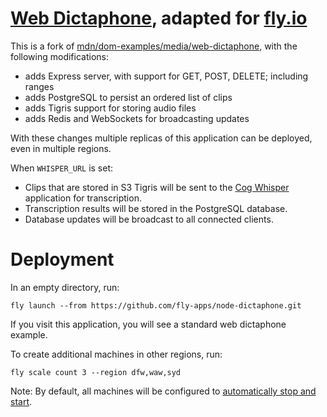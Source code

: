 # [Web Dictaphone](http://todomvc.com), adapted for [fly.io](https://fly.io/)

This is a fork of [mdn/dom-examples/media/web-dictaphone](https://github.com/mdn/dom-examples/tree/main/media/web-dictaphone#readme), with the following modifications:

* adds Express server, with support for GET, POST, DELETE; including ranges
* adds PostgreSQL to persist an ordered list of clips
* adds Tigris support for storing audio files
* adds Redis and WebSockets for broadcasting updates

With these changes multiple replicas of this application can be deployed, even in multiple regions.

<p>When <code>WHISPER_URL</code> is set:</p>

<ul>
  <li>Clips that are stored in S3 Tigris will be sent to the <a href="https://github.com/rubys/cog-whisper/?tab=readme-ov-file#whisper-on-fly-gpus">Cog Whisper</a> application for transcription.</li>
  <li>Transcription results will be stored in the PostgreSQL database.</li>
  <li>Database updates will be broadcast to all connected clients.</li>
</ul>

# Deployment

In an empty directory, run:

```
fly launch --from https://github.com/fly-apps/node-dictaphone.git
```

If you visit this application, you will see a standard web dictaphone example.

To create additional machines in other regions, run:

```
fly scale count 3 --region dfw,waw,syd
```

Note: By default, all machines will be configured to [automatically stop and start](https://fly.io/docs/apps/autostart-stop/).

